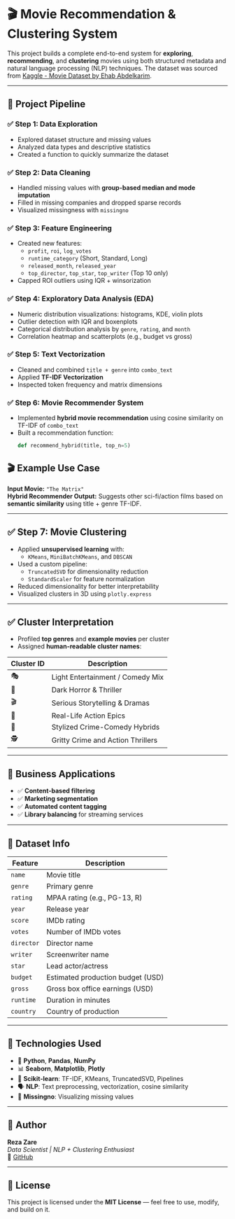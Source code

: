 # 🎬 Movie Recommendation & Clustering System

This project builds a complete end-to-end system for **exploring**, **recommending**, and **clustering** movies using both structured metadata and natural language processing (NLP) techniques. The dataset was sourced from [Kaggle - Movie Dataset by Ehab Abdelkarim](https://www.kaggle.com/code/ehababdelkarim/movie-dataset).

---

## 📌 Project Pipeline

### ✅ Step 1: Data Exploration
- Explored dataset structure and missing values
- Analyzed data types and descriptive statistics
- Created a function to quickly summarize the dataset

### ✅ Step 2: Data Cleaning
- Handled missing values with **group-based median and mode imputation**
- Filled in missing companies and dropped sparse records
- Visualized missingness with `missingno`

### ✅ Step 3: Feature Engineering
- Created new features:
  - `profit`, `roi`, `log_votes`
  - `runtime_category` (Short, Standard, Long)
  - `released_month`, `released_year`
  - `top_director`, `top_star`, `top_writer` (Top 10 only)
- Capped ROI outliers using IQR + winsorization

### ✅ Step 4: Exploratory Data Analysis (EDA)
- Numeric distribution visualizations: histograms, KDE, violin plots
- Outlier detection with IQR and boxenplots
- Categorical distribution analysis by `genre`, `rating`, and `month`
- Correlation heatmap and scatterplots (e.g., budget vs gross)

### ✅ Step 5: Text Vectorization
- Cleaned and combined `title + genre` into `combo_text`
- Applied **TF-IDF Vectorization**
- Inspected token frequency and matrix dimensions

### ✅ Step 6: Movie Recommender System
- Implemented **hybrid movie recommendation** using cosine similarity on TF-IDF of `combo_text`
- Built a recommendation function:
  ```python
  def recommend_hybrid(title, top_n=5)

## 🎬 Example Use Case

**Input Movie:** `"The Matrix"`  
**Hybrid Recommender Output:** Suggests other sci-fi/action films based on **semantic similarity** using title + genre TF-IDF.

---

## ✅ Step 7: Movie Clustering

- Applied **unsupervised learning** with:
  - `KMeans`, `MiniBatchKMeans`, and `DBSCAN`
- Used a custom pipeline:
  - `TruncatedSVD` for dimensionality reduction
  - `StandardScaler` for feature normalization
- Reduced dimensionality for better interpretability
- Visualized clusters in 3D using `plotly.express`

---

## ✅ Cluster Interpretation

- Profiled **top genres** and **example movies** per cluster
- Assigned **human-readable cluster names**:

| Cluster ID | Description                             |
|------------|------------------------------------------|
| 🎭         | Light Entertainment / Comedy Mix         |
| 👻         | Dark Horror & Thriller                   |
| 🎬         | Serious Storytelling & Dramas            |
| 🔫         | Real-Life Action Epics                   |
| 🎥         | Stylized Crime-Comedy Hybrids            |
| 🕵️         | Gritty Crime and Action Thrillers        |

---

## 💼 Business Applications

- ✅ **Content-based filtering**
- ✅ **Marketing segmentation**
- ✅ **Automated content tagging**
- ✅ **Library balancing** for streaming services

---

## 📁 Dataset Info

| Feature    | Description                              |
|------------|------------------------------------------|
| `name`     | Movie title                              |
| `genre`    | Primary genre                            |
| `rating`   | MPAA rating (e.g., PG-13, R)             |
| `year`     | Release year                             |
| `score`    | IMDb rating                              |
| `votes`    | Number of IMDb votes                     |
| `director` | Director name                            |
| `writer`   | Screenwriter name                        |
| `star`     | Lead actor/actress                       |
| `budget`   | Estimated production budget (USD)        |
| `gross`    | Gross box office earnings (USD)          |
| `runtime`  | Duration in minutes                      |
| `country`  | Country of production                    |

---

## 🚀 Technologies Used

- 🐍 **Python**, **Pandas**, **NumPy**
- 📊 **Seaborn**, **Matplotlib**, **Plotly**
- 🧠 **Scikit-learn**: TF-IDF, KMeans, TruncatedSVD, Pipelines
- 🗣️ **NLP**: Text preprocessing, vectorization, cosine similarity
- 🧱 **Missingno**: Visualizing missing values

---

## 🧠 Author

**Reza Zare**  
*Data Scientist | NLP + Clustering Enthusiast*  
🔗 [GitHub](https://github.com/arezazare)  

---

## 📜 License

This project is licensed under the **MIT License** — feel free to use, modify, and build on it.
